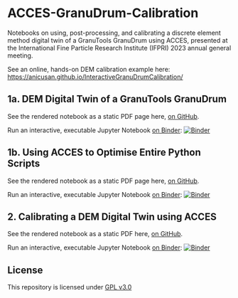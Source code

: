 # ACCES-GranuDrum-Calibration
Notebooks on using, post-processing, and calibrating a discrete element method digital twin of a GranuTools GranuDrum using ACCES, presented at the International Fine Particle Research Institute (IFPRI) 2023 annual general meeting.

See an online, hands-on DEM calibration example here: https://anicusan.github.io/InteractiveGranuDrumCalibration/


## 1a. DEM Digital Twin of a GranuTools GranuDrum

See the rendered notebook as a static PDF page here, [on GitHub](https://github.com/uob-positron-imaging-centre/ACCES-GranuDrum-Calibration/blob/main/LIGGGHTS-Basics/LIGGGHTS_Explanation.ipynb).

Run an interactive, executable Jupyter Notebook [on Binder](https://mybinder.org/v2/gh/uob-positron-imaging-centre/ACCES-GranuDrum-Calibration/HEAD?labpath=LIGGGHTS-Basics%2FLIGGGHTS_Explanation.ipynb): [![Binder](https://mybinder.org/badge_logo.svg)](https://mybinder.org/v2/gh/uob-positron-imaging-centre/ACCES-GranuDrum-Calibration/HEAD?labpath=LIGGGHTS-Basics%2FLIGGGHTS_Explanation.ipynb)


## 1b. Using ACCES to Optimise Entire Python Scripts

See the rendered notebook as a static PDF page here, [on GitHub](https://github.com/uob-positron-imaging-centre/ACCES-GranuDrum-Calibration/blob/main/ACCES-Basics/ACCES_Example.ipynb).

Run an interactive, executable Jupyter Notebook [on Binder](https://mybinder.org/v2/gh/uob-positron-imaging-centre/ACCES-GranuDrum-Calibration/HEAD?labpath=ACCES-Basics%2FACCES_Example.ipynb): [![Binder](https://mybinder.org/badge_logo.svg)](https://mybinder.org/v2/gh/uob-positron-imaging-centre/ACCES-GranuDrum-Calibration/HEAD?labpath=ACCES-Basics%2FACCES_Example.ipynb)


## 2. Calibrating a DEM Digital Twin using ACCES

See the rendered notebook as a static PDF here, [on GitHub](https://github.com/uob-positron-imaging-centre/ACCES-GranuDrum-Calibration/blob/main/ACCES-DEM-Calibration/Calibration_Explanation.ipynb).

Run an interactive, executable Jupyter Notebook [on Binder](https://mybinder.org/v2/gh/uob-positron-imaging-centre/ACCES-GranuDrum-Calibration/HEAD?labpath=ACCES-DEM-Calibration%2FCalibration_Explanation.ipynb): [![Binder](https://mybinder.org/badge_logo.svg)](https://mybinder.org/v2/gh/uob-positron-imaging-centre/ACCES-GranuDrum-Calibration/HEAD?labpath=ACCES-DEM-Calibration%2FCalibration_Explanation.ipynb)


## License

This repository is licensed under [GPL v3.0](https://choosealicense.com/licenses/gpl-3.0/)
